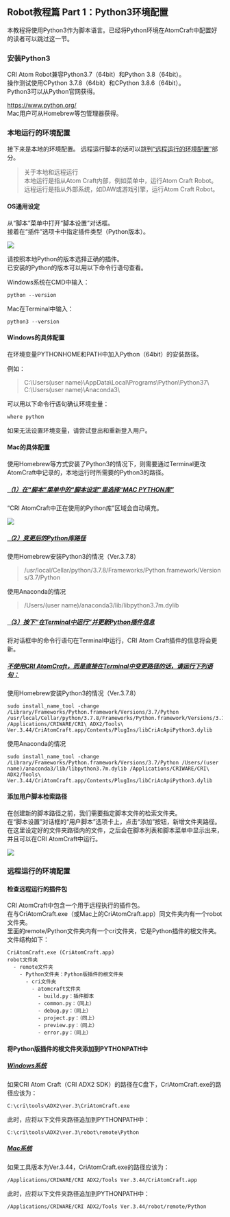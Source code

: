 ## Robot教程篇 Part 1：Python3环境配置

本教程将使用Python3作为脚本语言。已经将Python环境在AtomCraft中配置好的读者可以跳过这一节。

### 安装Python3
CRI Atom Robot兼容Python3.7（64bit）和Python 3.8（64bit）。<br/>
操作测试使用CPython 3.7.8（64bit）和CPython 3.8.6（64bit）。<br/>
Python3可以从Python官网获得。

<a href="https://www.python.org/" target="_blank">https://www.python.org/</a><br/>
Mac用户可从Homebrew等包管理器获得。

### 本地运行的环境配置
接下来是本地的环境配置。
远程运行脚本的话可以跳到[“远程运行的环境配置”](#远程运行的环境配置)部分。

> 关于本地和远程运行 <br/>
本地运行是指从Atom Craft内部，例如菜单中，运行Atom Craft Robot。<br/>
远程运行是指从外部系统，如DAW或游戏引擎，运行Atom Craft Robot。

#### OS通用设定
从“脚本”菜单中打开“脚本设置”对话框。<br/>
接着在“插件”选项卡中指定插件类型（Python版本）。

![](https://game.criware.jp/wp-content/uploads/2020/11/robot_01_01.png)

请按照本地Python的版本选择正确的插件。<br/>
已安装的Python的版本可以用以下命令行语句查看。

Windows系统在CMD中输入：

```shell
python --version
```

Mac在Terminal中输入：

```shell
python3 --version
```

#### Windows的具体配置
在环境变量PYTHONHOME和PATH中加入Python（64bit）的安装路径。

例如：<br/>
> C:\Users\(user name)\AppData\Local\Programs\Python\Python37\ <br/>
C:\Users\(user name)\Anaconda3\

可以用以下命令行语句确认环境变量：
```shell
where python
```

如果无法设置环境变量，请尝试登出和重新登入用户。

#### Mac的具体配置
使用Homebrew等方式安装了Python3的情况下，则需要通过Terminal更改AtomCraft中记录的，本地运行时所需要的Python3的路径。

##### <u>（1）在“脚本”菜单中的“脚本设定”里选择“MAC PYTHON库”</u>
“CRI AtomCraft中正在使用的Python库”区域会自动填充。

![](https://game.criware.jp/wp-content/uploads/2020/11/robot_01_02.png)

##### <u>（2）变更后的Python库路径</u>
使用Homebrew安装Python3的情况（Ver.3.7.8）
> /usr/local/Cellar/python/3.7.8/Frameworks/Python.framework/Versions/3.7/Python

使用Anaconda的情况
> /Users/(user name)/anaconda3/lib/libpython3.7m.dylib

##### <u>（3）按下“在Terminal中运行”并更新Python插件信息</u>
将对话框中的命令行语句在Terminal中运行，CRI Atom Craft插件的信息将会更新。

##### <u>不使用CRI AtomCraft，而是直接在Terminal中变更路径的话，请运行下列语句：</u>
使用Homebrew安装Python3的情况（Ver.3.7.8）

```shell
sudo install_name_tool -change /Library/Frameworks/Python.framework/Versions/3.7/Python /usr/local/Cellar/python/3.7.8/Frameworks/Python.framework/Versions/3.7/Python /Applications/CRIWARE/CRI\ ADX2/Tools\ Ver.3.44/CriAtomCraft.app/Contents/PlugIns/libCriAcApiPython3.dylib
```

使用Anaconda的情况
```shell
sudo install_name_tool -change /Library/Frameworks/Python.framework/Versions/3.7/Python /Users/(user name)/anaconda3/lib/libpython3.7m.dylib /Applications/CRIWARE/CRI\ ADX2/Tools\ Ver.3.44/CriAtomCraft.app/Contents/PlugIns/libCriAcApiPython3.dylib
```

#### 添加用户脚本检索路径
在创建新的脚本路径之前，我们需要指定脚本文件的检索文件夹。<br/>
在“脚本设置”对话框的“用户脚本”选项卡上，点击“添加”按钮，新增文件夹路径。<br/>
在这里设定好的文件夹路径内的文件，之后会在脚本列表和脚本菜单中显示出来，并且可以在CRI AtomCraft中运行。

![](https://game.criware.jp/wp-content/uploads/2020/11/robot_01_03.png)

### 远程运行的环境配置

#### 检查远程运行的插件包
CRI AtomCraft中包含一个用于远程执行的插件包。<br/>
在与CriAtomCraft.exe（或Mac上的CriAtomCraft.app）同文件夹内有一个robot文件夹。<br/>
里面的remote/Python文件夹内有一个cri文件夹，它是Python插件的根文件夹。<br/>
文件结构如下：
```
CriAtomCraft.exe (CriAtomCraft.app)
robot文件夹
  - remote文件夹
    - Python文件夹：Python版插件的根文件夹
      - cri文件夹
        - atomcraft文件夹
          - build.py：插件脚本
          - common.py：（同上）
          - debug.py：（同上）
          - project.py：（同上）
          - preview.py：（同上）
          - error.py：（同上）
```

#### 将Python版插件的根文件夹添加到PYTHONPATH中

##### <u>Windows系统</u>
如果CRI Atom Craft（CRI ADX2 SDK）的路径在C盘下，CriAtomCraft.exe的路径应该为：
```shell
C:\cri\tools\ADX2\ver.3\CriAtomCraft.exe
```

此时，应将以下文件夹路径追加到PYTHONPATH中：
```shell
C:\cri\tools\ADX2\ver.3\robot\remote\Python
```

##### <u>Mac系统</u>
如果工具版本为Ver.3.44，CriAtomCraft.exe的路径应该为：
```shell
/Applications/CRIWARE/CRI ADX2/Tools Ver.3.44/CriAtomCraft.app
```

此时，应将以下文件夹路径追加到PYTHONPATH中：
```shell
/Applications/CRIWARE/CRI ADX2/Tools Ver.3.44/robot/remote/Python
```
